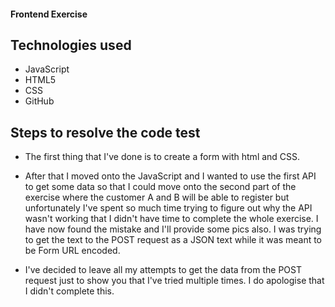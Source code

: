 #### Frontend Exercise ###

## Technologies used

* JavaScript 
* HTML5 
* CSS 
* GitHub

## Steps to resolve the code test

* The first thing that I've done is to create a form with html and CSS.

* After that I moved onto the JavaScript and I wanted to use the first API to get some data so that I could move onto the second part of the exercise where the customer A and B will be able to register but unfortunately I've spent so much time trying to figure out why the API wasn't working that I didn't have time to complete the whole exercise. I have now found the mistake and I'll provide some pics also. I was trying to get the text to the POST request as a JSON text while it was meant to be Form URL encoded. 

* I've decided to leave all my attempts to get the data from the POST request just to show you that I've tried multiple times. I do apologise that I didn't complete this.

